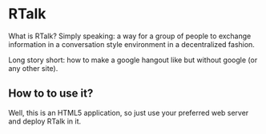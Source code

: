 # RTalk

What is RTalk? Simply speaking: a way for a group of people to exchange information in a conversation style environment in a decentralized fashion.

Long story short: how to make a google hangout like but without google (or any other site).

## How to to use it?

Well, this is an HTML5 application, so just use your preferred web server and deploy RTalk in it.